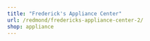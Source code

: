 ```yaml
---
title: "Frederick's Appliance Center"
url: /redmond/fredericks-appliance-center-2/
shop: appliance
---
```

